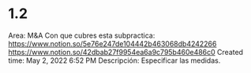 # 1.2

Area: M&A
Con que cubres esta subpractica: https://www.notion.so/5e76e247de104442b463068db4242266 https://www.notion.so/42dbab27f9954ea6a9c795b460e486c0 
Created time: May 2, 2022 6:52 PM
Descripción: Especificar las medidas.